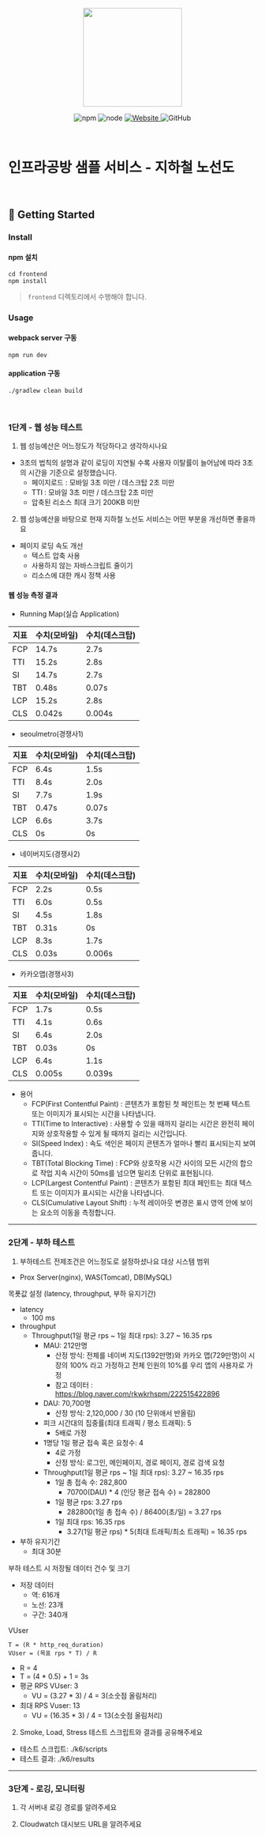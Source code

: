 <p align="center">
    <img width="200px;" src="https://raw.githubusercontent.com/woowacourse/atdd-subway-admin-frontend/master/images/main_logo.png"/>
</p>
<p align="center">
  <img alt="npm" src="https://img.shields.io/badge/npm-%3E%3D%205.5.0-blue">
  <img alt="node" src="https://img.shields.io/badge/node-%3E%3D%209.3.0-blue">
  <a href="https://edu.nextstep.camp/c/R89PYi5H" alt="nextstep atdd">
    <img alt="Website" src="https://img.shields.io/website?url=https%3A%2F%2Fedu.nextstep.camp%2Fc%2FR89PYi5H">
  </a>
  <img alt="GitHub" src="https://img.shields.io/github/license/next-step/atdd-subway-service">
</p>

<br>

# 인프라공방 샘플 서비스 - 지하철 노선도

<br>

## 🚀 Getting Started

### Install
#### npm 설치
```
cd frontend
npm install
```
> `frontend` 디렉토리에서 수행해야 합니다.

### Usage
#### webpack server 구동
```
npm run dev
```
#### application 구동
```
./gradlew clean build
```
<br>


### 1단계 - 웹 성능 테스트
1. 웹 성능예산은 어느정도가 적당하다고 생각하시나요  
- 3초의 법칙의 설명과 같이 로딩이 지연될 수록 사용자 이탈률이 늘어남에 따라 3초의 시간을 기준으로 설정했습니다.
  - 페이지로드 : 모바일 3초 미만 / 데스크탑 2초 미만
  - TTI : 모바일 3초 미만 / 데스크탑 2초 미만
  - 압축된 리소스 최대 크기 200KB 미만

2. 웹 성능예산을 바탕으로 현재 지하철 노선도 서비스는 어떤 부분을 개선하면 좋을까요
- 페이지 로딩 속도 개선
  - 텍스트 압축 사용
  - 사용하지 않는 자바스크립트 줄이기
  - 리소스에 대한 캐시 정책 사용

#### 웹 성능 측정 결과
* Running Map(실습 Application)

| 지표   | 수치(모바일) | 수치(데스크탑) |
|------|---------|----------|
| FCP  | 14.7s   | 2.7s     |
| TTI  | 15.2s   | 2.8s     |
| SI   | 14.7s   | 2.7s     |
| TBT  | 0.48s   | 0.07s    |
| LCP  | 15.2s   | 2.8s     |
| CLS  | 0.042s  | 0.004s   |

* seoulmetro(경쟁사1)

| 지표   | 수치(모바일) | 수치(데스크탑) |
|------|-------|----------|
| FCP  | 6.4s  | 1.5s     |
| TTI  | 8.4s  | 2.0s     |
| SI   | 7.7s  | 1.9s     |
| TBT  | 0.47s | 0.07s    |
| LCP  | 6.6s  | 3.7s     |
| CLS  | 0s    | 0s       |

* 네이버지도(경쟁사2)

| 지표   | 수치(모바일) | 수치(데스크탑) |
|------|---------|----------|
| FCP  | 2.2s    | 0.5s     |
| TTI  | 6.0s    | 0.5s     |
| SI   | 4.5s    | 1.8s     |
| TBT  | 0.31s   | 0s       |
| LCP  | 8.3s    | 1.7s     |
| CLS  | 0.03s   | 0.006s   |

* 카카오맵(경쟁사3)

| 지표   | 수치(모바일) | 수치(데스크탑) |
|------|---------|----------|
| FCP  | 1.7s    | 0.5s     |
| TTI  | 4.1s    | 0.6s     |
| SI   | 6.4s    | 2.0s     |
| TBT  | 0.03s   | 0s       |
| LCP  | 6.4s    | 1.1s     |
| CLS  | 0.005s  | 0.039s   |

* 용어
    * FCP(First Contentful Paint) : 콘텐츠가 포함된 첫 페인트는 첫 번째 텍스트 또는 이미지가 표시되는 시간을 나타냅니다.
    * TTI(Time to Interactive) : 사용할 수 있을 때까지 걸리는 시간은 완전히 페이지와 상호작용할 수 있게 될 때까지 걸리는 시간입니다.
    * SI(Speed Index) : 속도 색인은 페이지 콘텐츠가 얼마나 빨리 표시되는지 보여줍니다.
    * TBT(Total Blocking Time) : FCP와 상호작용 시간 사이의 모든 시간의 합으로 작업 지속 시간이 50ms를 넘으면 밀리초 단위로 표현됩니다.
    * LCP(Largest Contentful Paint) : 콘텐츠가 포함된 최대 페인트는 최대 텍스트 또는 이미지가 표시되는 시간을 나타냅니다.
    * CLS(Cumulative Layout Shift) : 누적 레이아웃 변경은 표시 영역 안에 보이는 요소의 이동을 측정합니다.

---

### 2단계 - 부하 테스트 
1. 부하테스트 전제조건은 어느정도로 설정하셨나요
대상 시스템 범위
- Prox Server(nginx), WAS(Tomcat), DB(MySQL)

목푯값 설정 (latency, throughput, 부하 유지기간)
- latency
  - 100 ms
- throughput
  - Throughput(1일 평균 rps ~ 1일 최대 rps): 3.27 ~ 16.35 rps
    - MAU: 212만명
      - 산정 방식: 전체를 네이버 지도(1392만명)와 카카오 맵(729만명)이 시장의 100% 라고 가정하고 전체 인원의 10%를 우리 앱의 사용자로 가정
      - 참고 데이터 : https://blog.naver.com/rkwkrhspm/222515422896
    - DAU: 70,700명
      - 산정 방식: 2,120,000 / 30 (10 단위애서 반올림)
    - 피크 시간대의 집중률(최대 트래픽 / 평소 트래픽): 5
      - 5배로 가정
    - 1명당 1일 평균 접속 혹은 요청수: 4
      - 4로 가정
      - 산정 방식: 로그인, 메인페이지, 경로 페이지, 경로 검색 요청
    - Throughput(1일 평균 rps ~ 1일 최대 rps): 3.27 ~ 16.35 rps
      - 1일 총 접속 수: 282,800
        - 70700(DAU) * 4 (인당 평균 접속 수) = 282800
      - 1일 평균 rps: 3.27 rps
        - 282800(1일 총 접속 수) / 86400(초/일) = 3.27 rps
      - 1일 최대 rps: 16.35 rps
        - 3.27(1일 평균 rps) * 5(최대 트래픽/최소 트래픽) = 16.35 rps
- 부하 유지기간
  - 최대 30분

부하 테스트 시 저장될 데이터 건수 및 크기 
- 저장 데이터
  - 역: 616개
  - 노선: 23개
  - 구간: 340개

VUser
```
T = (R * http_req_duration)
VUser = (목표 rps * T) / R
```
- R = 4
- T = (4 * 0.5) + 1 = 3s
- 평균 RPS VUser: 3
  - VU = (3.27 * 3) / 4 = 3(소숫점 올림처리)
- 최대 RPS Vuser: 13
  - VU = (16.35 * 3) / 4 = 13(소숫점 올림처리)

2. Smoke, Load, Stress 테스트 스크립트와 결과를 공유해주세요
- 테스트 스크립트: ./k6/scripts
- 테스트 결과: ./k6/results

---

### 3단계 - 로깅, 모니터링
1. 각 서버내 로깅 경로를 알려주세요

2. Cloudwatch 대시보드 URL을 알려주세요
